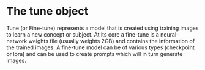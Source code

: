 # The tune object
Tune (or Fine-tune) represents a model that is created using training images to learn a new concept or subject. At its core a fine-tune is a neural-network weights file (usually weights 2GB) and contains the information of the trained images.
A fine-tune model can be of various types (checkpoint or lora) and can be used to create prompts which will in turn generate images.
